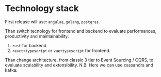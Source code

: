# Technology stack

First release will use: `angulae`, `golang`, `postgres`.

Than switch tecnology for frontend and backend to evaluate performances, productivity and maintainability:

1. `rust` for backend.
2. `react+typescript` or `vue+typescript` for frontend.

Than change architecture, from classic 3 tier to Event Sourcing / CQRS,
to evaluate scalability and extensibility.
N.B. Here we can use cassandra and kafka.

